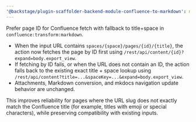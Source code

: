 ```yaml
---
'@backstage/plugin-scaffolder-backend-module-confluence-to-markdown': minor
---
```


Prefer page ID for Confluence fetch with fallback to title+space in `confluence:transform:markdown`.

- When the input URL contains `spaces/{space}/pages/{id}/{title}`, the action now fetches the page by ID first
  using `/rest/api/content/{id}?expand=body.export_view`.
- If fetching by ID fails, or when the URL does not contain an ID, the action falls back to the existing
  exact title + space lookup using `/rest/api/content?title=...&spaceKey=...&expand=body.export_view`.
- Attachments, Markdown conversion, and mkdocs navigation update behavior are unchanged.

This improves reliability for pages where the URL slug does not exactly match the Confluence title
(for example, titles with emoji or special characters), while preserving compatibility with existing inputs.
